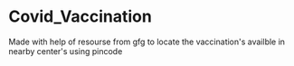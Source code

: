 # Covid_Vaccination
Made with help of resourse from gfg to locate the vaccination's availble in nearby center's using pincode
